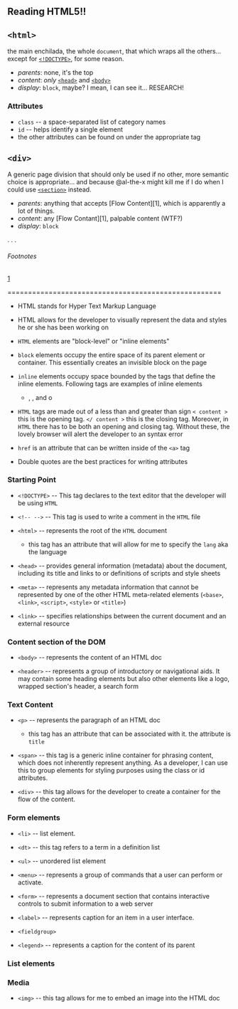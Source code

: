 ## Reading HTML5!!

## `<html>`

the main enchilada, the whole `document`, that which wraps all the others... except for [`<!DOCTYPE>`](#doctype), for some reason.

* _parents_: none, it's the top
* _content_: _only_ [`<head>`](#head) and [`<body>`](#body)
* _display_: `block`, maybe? I mean, I can see it... RESEARCH!

### Attributes

* `class` -- a space-separated list of category names
*  `id` -- helps identify a single element
*  the other attributes can be found on under the appropriate tag

## `<div>`

A generic page division that should only be used if no other, more semantic choice is appropriate... and because @al-the-x might kill me if I do when I could use [`<section>`](#section) instead.

* _parents_: anything that accepts [Flow Content][1], which is apparently a lot of things.
* _content_: any [Flow Contant][1], palpable content (WTF?)
* _display_: `block`

. . .

###### Footnotes

[1](https://developer.mozilla.org/en-US/docs/Web/Guide/HTML/Content_categories#Flow_content)

====================================================

+ HTML stands for Hyper Text Markup Language

+ HTML allows for the developer to visually represent the data and styles he or she has been working on

+ `HTML` elements are "block-level" or "inline elements"

+ `block` elements occupy the entire space of its parent element or container. This essentially creates an invisible block on the page

+ `inline` elements occupy space bounded by the tags that define the inline elements. Following tags are examples of inline elements

    * <a>, <area>, <link> and o

+ `HTML` tags are made out of a less than and greater than sign
`< content >` this is the opening tag. `</ content >` this is the closing tag. Moreover, in `HTML` there has to be both an opening and closing tag. Without these, the lovely browser will alert the developer to an syntax error

+ `href` is an attribute that can be written inside of the `<a>` tag   
+ Double quotes are the best practices for writing attributes

### Starting Point

+ `<!DOCTYPE>` -- This tag declares to the text editor that the developer will be using `HTML`

+ `<!-- -->` -- This tag is used to write a comment in the `HTML` file

+ `<html>` -- represents the root of the `HTML` document

    * this tag has an attribute that will allow for me to specify the `lang` aka the language

+ `<head>` -- provides general information (metadata) about the document, including its title and links to or definitions of scripts and style sheets

+ `<meta>` -- represents any metadata information that cannot be represented by one of the other HTML meta-related elements (`<base>`, `<link>`, `<script>`, `<style>` or `<title>`)

+ `<link>` -- specifies relationships between the current document and an external resource

### Content section of the DOM

+ `<body>` -- represents the content of an HTML doc

+ `<header>` -- represents a group of introductory or navigational aids. It may contain some heading elements but also other elements like a logo, wrapped section's header, a search form

### Text Content

+ `<p>` -- represents the paragraph of an HTML doc

    * this tag has an attribute that can be associated with it.   the attribute is `title`

+ `<span>` -- this tag is a generic inline container for phrasing content, which does not inherently represent anything. As a developer, I can use this to group elements for styling purposes using the class or id attributes.

+ `<div>` -- this tag allows for the developer to create a container for the flow of the content.

### Form elements

+ `<li>` -- list element.

+ `<dt>` -- this tag refers to a term in a definition list

+ `<ul>` -- unordered list element

+ `<menu>` -- represents a group of commands that a user can perform or activate.

+ `<form>` -- represents a document section that contains interactive controls to submit information to a web server

+ `<label>` --  represents caption for an item in a user interface.

+ `<fieldgroup>`

+ `<legend>` -- represents a caption for the content of its parent

### List elements

### Media

+ `<img>` -- this tag allows for me to embed an image into the HTML doc

